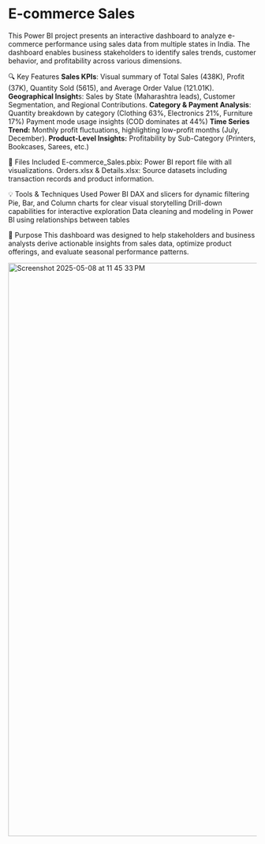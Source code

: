 # E-commerce Sales

This Power BI project presents an interactive dashboard to analyze e-commerce performance using sales data from multiple states in India. The dashboard enables business stakeholders to identify sales trends, customer behavior, and profitability across various dimensions.

🔍 Key Features
**Sales KPIs**: Visual summary of Total Sales (438K), Profit (37K), Quantity Sold (5615), and Average Order Value (121.01K).
**Geographical Insight**s: Sales by State (Maharashtra leads), Customer Segmentation, and Regional Contributions.
**Category & Payment Analysis**:
Quantity breakdown by category (Clothing 63%, Electronics 21%, Furniture 17%)
Payment mode usage insights (COD dominates at 44%)
**Time Series Trend:** Monthly profit fluctuations, highlighting low-profit months (July, December).
**Product-Level Insights:** Profitability by Sub-Category (Printers, Bookcases, Sarees, etc.)

📁 Files Included
E-commerce_Sales.pbix: Power BI report file with all visualizations.
Orders.xlsx & Details.xlsx: Source datasets including transaction records and product information.

💡 Tools & Techniques Used
Power BI DAX and slicers for dynamic filtering
Pie, Bar, and Column charts for clear visual storytelling
Drill-down capabilities for interactive exploration
Data cleaning and modeling in Power BI using relationships between tables

📌 Purpose
This dashboard was designed to help stakeholders and business analysts derive actionable insights from sales data, optimize product offerings, and evaluate seasonal performance patterns.

<img width="1162" alt="Screenshot 2025-05-08 at 11 45 33 PM" src="https://github.com/user-attachments/assets/e4af61fb-a677-4215-b568-88a0c8fa7cd5" />

